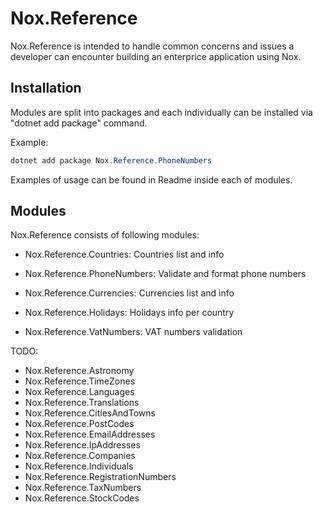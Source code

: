 # Nox.Reference

Nox.Reference is intended to handle common concerns and issues a developer can encounter building an enterprice application using Nox.

## Installation
Modules are split into packages and each individually can be installed via "dotnet add package" command.

Example:
```powershell
dotnet add package Nox.Reference.PhoneNumbers
```

Examples of usage can be found in Readme inside each of modules.

## Modules
Nox.Reference consists of following modules:

- Nox.Reference.Countries: Countries list and info

- Nox.Reference.PhoneNumbers: Validate and format phone numbers

- Nox.Reference.Currencies: Currencies list and info

- Nox.Reference.Holidays: Holidays info per country

- Nox.Reference.VatNumbers: VAT numbers validation


TODO:
- Nox.Reference.Astronomy
- Nox.Reference.TimeZones
- Nox.Reference.Languages
- Nox.Reference.Translations
- Nox.Reference.CitiesAndTowns
- Nox.Reference.PostCodes
- Nox.Reference.EmailAddresses
- Nox.Reference.IpAddresses
- Nox.Reference.Companies
- Nox.Reference.Individuals
- Nox.Reference.RegistrationNumbers
- Nox.Reference.TaxNumbers
- Nox.Reference.StockCodes